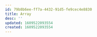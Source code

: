 ```yaml
---
id: 79b8b6ee-ff7a-4432-91d5-fe9cec4e8830
title: Array
desc: ''
updated: 1609522093554
created: 1609522093554
---
```


